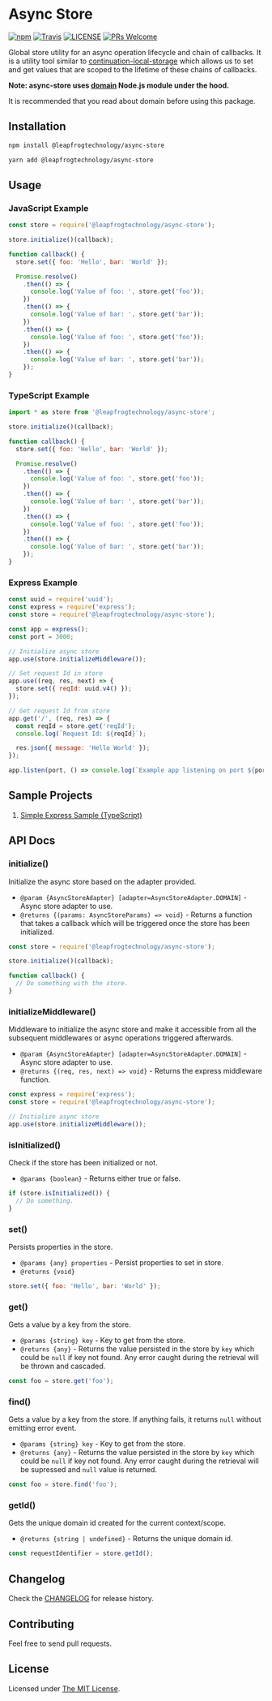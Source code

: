 # Async Store

[![npm](https://img.shields.io/npm/v/@leapfrogtechnology/async-store.svg?style=flat-square)](https://www.npmjs.com/package/@leapfrogtechnology/async-store)
[![Travis](https://img.shields.io/travis/com/leapfrogtechnology/async-store.svg?style=flat-square)](https://travis-ci.com/leapfrogtechnology/async-store)
[![LICENSE](https://img.shields.io/github/license/leapfrogtechnology/async-store.svg?style=flat-square)](https://github.com/leapfrogtechnology/async-store/blob/master/LICENSE)
[![PRs Welcome](https://img.shields.io/badge/PRs-welcome-brightgreen.svg?style=flat-square)](https://github.com/leapfrogtechnology/async-store#contributing)

Global store utility for an async operation lifecycle and chain of callbacks. It is a utility tool similar to [continuation-local-storage](https://github.com/othiym23/node-continuation-local-storage) which allows us to set and get values that are scoped to the lifetime of these chains of callbacks.

**Note: async-store uses [domain](https://nodejs.org/api/domain.html) Node.js module under the hood.**

It is recommended that you read about domain before using this package.

## Installation

```sh
npm install @leapfrogtechnology/async-store
```

```sh
yarn add @leapfrogtechnology/async-store
```

## Usage

### JavaScript Example

```js
const store = require('@leapfrogtechnology/async-store');

store.initialize()(callback);

function callback() {
  store.set({ foo: 'Hello', bar: 'World' });

  Promise.resolve()
    .then(() => {
      console.log('Value of foo: ', store.get('foo'));
    })
    .then(() => {
      console.log('Value of bar: ', store.get('bar'));
    })
    .then(() => {
      console.log('Value of foo: ', store.get('foo'));
    })
    .then(() => {
      console.log('Value of bar: ', store.get('bar'));
    });
}
```

### TypeScript Example

```js
import * as store from '@leapfrogtechnology/async-store';

store.initialize()(callback);

function callback() {
  store.set({ foo: 'Hello', bar: 'World' });

  Promise.resolve()
    .then(() => {
      console.log('Value of foo: ', store.get('foo'));
    })
    .then(() => {
      console.log('Value of bar: ', store.get('bar'));
    })
    .then(() => {
      console.log('Value of foo: ', store.get('foo'));
    })
    .then(() => {
      console.log('Value of bar: ', store.get('bar'));
    });
}
```

### Express Example

```js
const uuid = require('uuid');
const express = require('express');
const store = require('@leapfrogtechnology/async-store');

const app = express();
const port = 3000;

// Initialize async store
app.use(store.initializeMiddleware());

// Set request Id in store
app.use((req, res, next) => {
  store.set({ reqId: uuid.v4() });
});

// Get request Id from store
app.get('/', (req, res) => {
  const reqId = store.get('reqId');
  console.log(`Request Id: ${reqId}`);

  res.json({ message: 'Hello World' });
});

app.listen(port, () => console.log(`Example app listening on port ${port}!`));
```

## Sample Projects

1. [Simple Express Sample (TypeScript)](examples/express-ts)

## API Docs

### initialize()

Initialize the async store based on the adapter provided.

- `@param {AsyncStoreAdapter} [adapter=AsyncStoreAdapter.DOMAIN]` - Async store adapter to use.
- `@returns {(params: AsyncStoreParams) => void}` - Returns a function that takes a callback which will be triggered once the store has been initialized.

```js
const store = require('@leapfrogtechnology/async-store');

store.initialize()(callback);

function callback() {
  // Do something with the store.
}
```

### initializeMiddleware()

Middleware to initialize the async store and make it accessible from all the subsequent middlewares or async operations triggered afterwards.

- `@param {AsyncStoreAdapter} [adapter=AsyncStoreAdapter.DOMAIN]` - Async store adapter to use.
- `@returns {(req, res, next) => void}` - Returns the express middleware function.

```js
const express = require('express');
const store = require('@leapfrogtechnology/async-store');

// Initialize async store
app.use(store.initializeMiddleware());
```

### isInitialized()

Check if the store has been initialized or not.

- `@params {boolean}` - Returns either true or false.

```js
if (store.isInitialized()) {
  // Do something.
}
```

### set()

Persists properties in the store.

- `@params {any} properties` - Persist properties to set in store.
- `@returns {void}`

```js
store.set({ foo: 'Hello', bar: 'World' });
```

### get()

Gets a value by a key from the store.

- `@params {string} key` - Key to get from the store.
- `@returns {any}` - Returns the value persisted in the store by `key` which could be `null` if key not found. Any error caught during the retrieval will be thrown and cascaded.

```js
const foo = store.get('foo');
```

### find()

Gets a value by a key from the store. If anything fails, it returns `null` without emitting error event.

- `@params {string} key` - Key to get from the store.
- `@returns {any}` - Returns the value persisted in the store by `key` which could be `null` if key not found. Any error caught during the retrieval will be supressed and `null` value is returned.

```js
const foo = store.find('foo');
```

### getId()

Gets the unique domain id created for the current context/scope.

- `@returns {string | undefined}` - Returns the unique domain id.

```js
const requestIdentifier = store.getId();
```

## Changelog

Check the [CHANGELOG](CHANGELOG.md) for release history.

## Contributing

Feel free to send pull requests.

## License

Licensed under [The MIT License](LICENSE).
